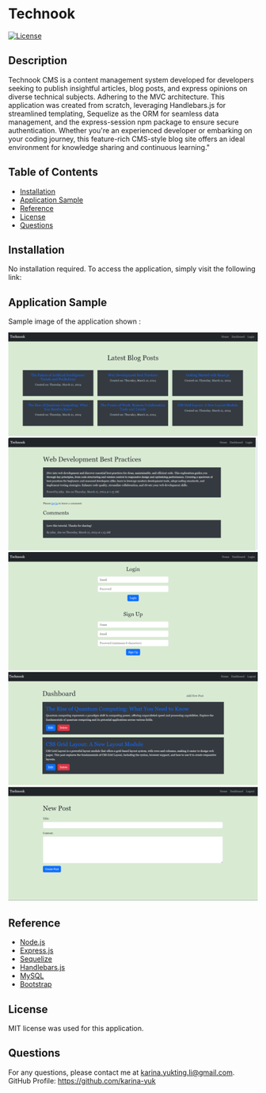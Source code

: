 # Technook

[![License](https://img.shields.io/badge/License-MIT-yellow.svg)](https://opensource.org/licenses/MIT)

## Description

Technook CMS is a content management system developed for developers seeking to publish insightful articles, blog posts, and express opinions on diverse technical subjects. Adhering to the MVC architecture. This application was created from scratch, leveraging Handlebars.js for streamlined templating, Sequelize as the ORM for seamless data management, and the express-session npm package to ensure secure authentication. Whether you're an experienced developer or embarking on your coding journey, this feature-rich CMS-style blog site offers an ideal environment for knowledge sharing and continuous learning."

## Table of Contents

- [Installation](#installation)
- [Application Sample](#application-sample)
- [Reference](#reference)
- [License](#license)
- [Questions](#questions)

## Installation

No installation required. To access the application, simply visit the following link:

## Application Sample

Sample image of the application shown :

<img src="./public/images/landing page.PNG" >

<img src="./public/images/post.PNG" >

<img src="./public/images/loginandsignup.PNG" >

<img src="./public/images/userdashboard.PNG" >

<img src="./public/images/newpost.PNG" >

## Reference

- [Node.js](https://nodejs.org/en/)
- [Express.js](https://expressjs.com/)
- [Sequelize](https://sequelize.org/)
- [Handlebars.js](https://handlebarsjs.com/)
- [MySQL](https://www.mysql.com/)
- [Bootstrap](https://getbootstrap.com/)
## License

MIT license was used for this application.

## Questions

For any questions, please contact me at <karina.yukting.li@gmail.com>.
GitHub Profile: https://github.com/karina-yuk
